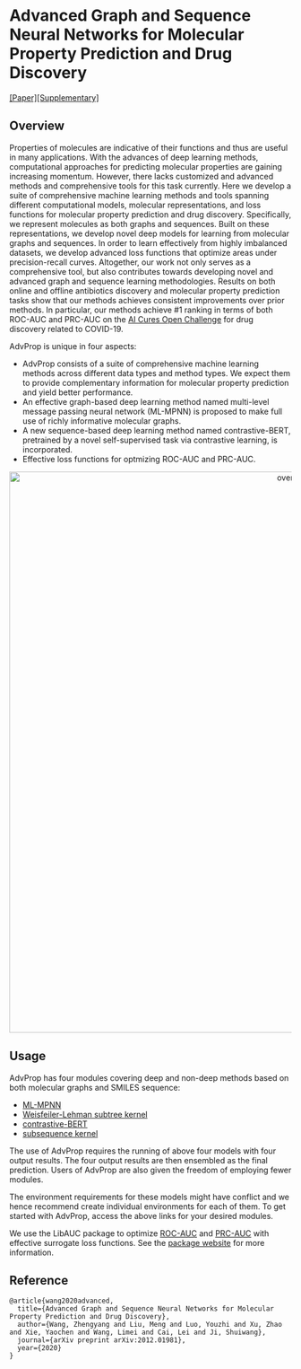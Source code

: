 # Advanced Graph and Sequence Neural Networks for Molecular Property Prediction and Drug Discovery
[[Paper]](https://arxiv.org/abs/2012.01981)[[Supplementary]](https://documentcloud.adobe.com/link/track?uri=urn:aaid:scds:US:d0ca85d1-c6f9-428b-ae2b-c3bf3257196d#pageNum=1)

## Overview

Properties of molecules are indicative of their functions and thus are useful in many applications. With the advances of deep learning methods, computational approaches for predicting molecular properties are gaining increasing momentum. However, there lacks customized and advanced methods and comprehensive tools for this task currently. Here we develop a suite of comprehensive machine learning methods and tools spanning different computational models, molecular representations, and loss functions for molecular property prediction and drug discovery. Specifically, we represent molecules as both graphs and sequences. Built on these
representations, we develop novel deep models for learning from molecular graphs and sequences. In order to learn effectively from highly imbalanced datasets, we develop advanced loss functions that optimize areas under precision-recall curves. Altogether, our work not only serves as a comprehensive tool, but also contributes towards developing novel and advanced graph and sequence learning methodologies. Results on both online and offline antibiotics discovery and molecular property prediction tasks show that our methods achieves consistent improvements over prior methods. In particular, our methods achieve \#1 ranking in terms of both ROC-AUC and PRC-AUC on the [AI Cures Open Challenge](https://www.aicures.mit.edu/tasks) for drug discovery related to COVID-19.

AdvProp is unique in four aspects:

* AdvProp consists of a suite of comprehensive machine learning methods across different data types and method types. We expect them to provide complementary information for molecular property prediction and yield better performance. 
* An effective graph-based deep learning method named multi-level message passing neural network (ML-MPNN) is proposed to make full use of richly informative molecular graphs.
* A new sequence-based deep learning method named contrastive-BERT, pretrained by a novel self-supervised task via contrastive learning, is incorporated.
* Effective loss functions for optmizing ROC-AUC and PRC-AUC.

<p align="center">
<img src="https://github.com/divelab/MoleculeX/blob/master/imgs/overview.png" width="1000" class="center" alt="overview"/>
    <br/>
</p>

## Usage

AdvProp has four modules covering deep and non-deep methods based on both molecular graphs and SMILES sequence:
* [ML-MPNN](graph)
* [Weisfeiler-Lehman subtree kernel](kernels)
* [contrastive-BERT](sequence)
* [subsequence kernel](kernels)

The use of AdvProp requires the running of above four models with four output results. The four output results are then ensembled as the final prediction. Users of AdvProp are also given the freedom of employing fewer modules.

The environment requirements for these models might have conflict and we hence recommend create individual environments for each of them. To get started with AdvProp, access the above links for your desired modules.

We use the LibAUC package to optimize [ROC-AUC](https://www.sciencedirect.com/science/article/pii/S016786550500303X) and [PRC-AUC](https://dl.acm.org/doi/abs/10.1145/1143844.1143874) with effective surrogate loss functions. See the [package website](https://libauc.org/) for more information.

## Reference
```
@article{wang2020advanced,
  title={Advanced Graph and Sequence Neural Networks for Molecular Property Prediction and Drug Discovery},
  author={Wang, Zhengyang and Liu, Meng and Luo, Youzhi and Xu, Zhao and Xie, Yaochen and Wang, Limei and Cai, Lei and Ji, Shuiwang},
  journal={arXiv preprint arXiv:2012.01981},
  year={2020}
}
```

